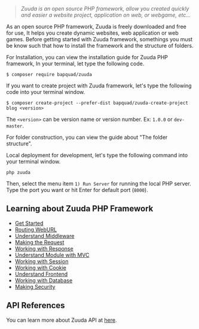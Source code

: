 > *Zuuda is an open source PHP framework, allow you created quickly and easier a website project, application on web, or webgame, etc...*

As an open source PHP framework, Zuuda is freely downloaded and free for use, It helps you create dynamic websites, web application or web games. Before getting started with Zuuda framework, somethings you must be know such that how to install the framework and the structure of folders. 

For Installation, you can view the installation guide for Zuuda PHP framework, In your terminal, let type the following code.
```
$ composer require bapquad/zuuda
```
If you want to create project with Zuuda framework, let's type the following code into your terminal window.
```
$ composer create-project --prefer-dist bapquad/zuuda-create-project blog <version>
```
The `<version>` can be version name or version number. Ex: `1.0.0` or `dev-master`.

For folder construction, you can view the guide about "The folder structure".

Local deployment for development, let's type the following command into your terminal window.
```
php zuuda
```
Then, select the menu item `1) Run Server` for running the local PHP server. Type the port you want or hit Enter for default port (`8000`). 

## Learning about Zuuda PHP Framework
* [Get Started](https://github.com/Bapquad/zuuda/wiki/Get-Started)
* [Routing WebURL](https://github.com/Bapquad/zuuda/wiki/Routing-WebURL)
* [Understand Middleware](https://github.com/Bapquad/zuuda/wiki/Understand-Middleware)
* [Making the Request](https://github.com/Bapquad/zuuda/wiki/Making-the-Request)
* [Working with Response](https://github.com/Bapquad/zuuda/wiki/Working-with-Response)
* [Understand Module with MVC](https://github.com/Bapquad/zuuda/wiki/Understand-Module-with-MVC)
* [Working with Session](https://github.com/Bapquad/zuuda/wiki/Working-with-Session)
* [Working with Cookie](https://github.com/Bapquad/zuuda/wiki/Working-with-Cookie)
* [Understand Frontend](https://github.com/Bapquad/zuuda/wiki/Understand-Frontend)
* [Working with Database](https://github.com/Bapquad/zuuda/wiki/Working-with-Database)
* [Making Security](https://github.com/Bapquad/zuuda/wiki/Making-Security)
## API References
You can learn more about Zuuda API at [here](https://github.com/Bapquad/zuuda/wiki/API-References).